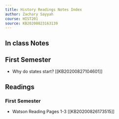 ```yaml
---
title: History Readings Notes Index
author: Zachary Sayyah
course: HIST201
source: KB20200823163139
---
```

## In class Notes

## First Semester 
 - Why do states start? [[KB20200827104601]]
## Readings

### First Semester
 - Watson Reading Pages 1-3 [[KB20200826173515]]

